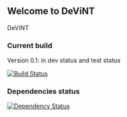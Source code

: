 ## Welcome to DeViNT

DeViNT

### Current build

Version 0.1: in dev status and test status

[![Build Status](https://travis-ci.org/windu02/devintrails.png?branch=develop)](https://travis-ci.org/windu02/devintrails)

### Dependencies status

[![Dependency Status](https://gemnasium.com/windu02/devintrails.png)](https://gemnasium.com/windu02/devintrails)